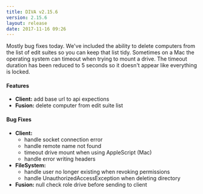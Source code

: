 ```yaml
---
title: DIVA v2.15.6
version: 2.15.6
layout: release
date: 2017-11-16 09:26
---
```


Mostly bug fixes today.
We've included the ability to delete computers from the list of edit suites so you can keep that list tidy.
Sometimes on a Mac the operating system can timeout when trying to mount a drive. The timeout duration has been reduced to 5 seconds so it doesn't appear like everything is locked.

#### Features

* **Client:** add base url to api expections
* **Fusion:** delete computer from edit suite list


#### Bug Fixes

* **Client:**
  * handle socket connection error
  * handle remote name not found
  * timeout drive mount when using AppleScript (Mac)
  * handle error writing headers
* **FileSystem:**
  * handle user no longer existing when revoking permissions
  * handle UnauthorizedAccessException when deleting directory
* **Fusion:** null check role drive before sending to client
